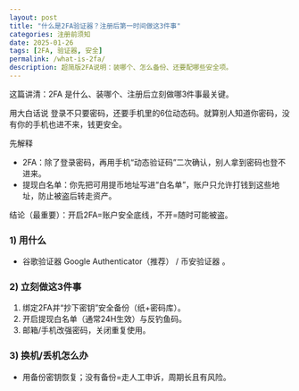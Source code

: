 ```yaml
---
layout: post
title: "什么是2FA验证器？注册后第一时间做这3件事"
categories: 注册前须知
date: 2025-01-26
tags: [2FA, 验证器, 安全]
permalink: /what-is-2fa/
description: 超简版2FA说明：装哪个、怎么备份、还要配哪些安全项。
---
```


这篇讲清：2FA 是什么、装哪个、注册后立刻做哪3件事最关键。

用大白话说
登录不只要密码，还要手机里的6位动态码。就算别人知道你密码，没有你的手机也进不来，钱更安全。

先解释
- 2FA：除了登录密码，再用手机“动态验证码”二次确认，别人拿到密码也登不进来。
- 提现白名单：你先把可用提币地址写进“白名单”，账户只允许打钱到这些地址，防止被盗后转走资产。

结论（最重要）：开启2FA=账户安全底线，不开=随时可能被盗。

### 1) 用什么
- 谷歌验证器 Google Authenticator（推荐） / 币安验证器 。

### 2) 立刻做这3件事
1) 绑定2FA并“抄下密钥”安全备份（纸+密码库）。
2) 开启提现白名单（通常24H生效）与反钓鱼码。
3) 邮箱/手机改强密码，关闭重复使用。

### 3) 换机/丢机怎么办
- 用备份密钥恢复；没有备份=走人工申诉，周期长且有风险。


